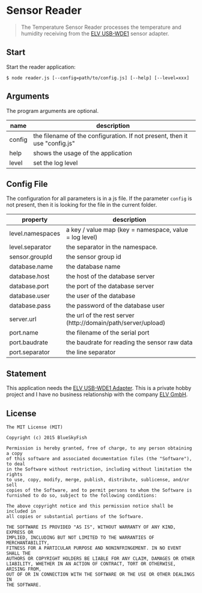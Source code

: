 
# Sensor Reader

> The Temperature Sensor Reader processes the temperature and humidity receiving from the [ELV USB-WDE1](http://www.elv.de/-353.html) sensor adapter.

## Start

Start the reader application:

```
$ node reader.js [--config=path/to/config.js] [--help] [--level=xxx]
```

## Arguments

The program arguments are optional.

name               | description
-------------------|-----------------------------
 config            | the filename of the configuration. If not present, then it use "config.js"
help               | shows the usage of the application
level              | set the log level


## Config File

The configuration for all parameters is in a js file. If the parameter `config` is not present, then it is looking for the file in the current folder.

property           | description
-------------------|-----------------------------
level.namespaces   | a key / value map (key = namespace, value = log level)
level.separator    | the separator in the namespace.
sensor.groupId     | the sensor group id
database.name      | the database name
database.host      | the host of the database server
database.port      | the port of the database server
database.user      | the user of the database
database.pass      | the password of the database user
server.url         | the url of the rest server (http://domain/path/server/upload)
port.name          | the filename of the serial port
port.baudrate      | the baudrate for reading the sensor raw data
port.separator     | the line separator



## Statement

This application needs the [ELV USB-WDE1 Adapter](http://www.elv.de/-353.html). This is a private hobby project and I have no business relationship with the company [ELV GmbH](http://www.elv.de).


## License

```
The MIT License (MIT)

Copyright (c) 2015 BlueSkyFish

Permission is hereby granted, free of charge, to any person obtaining a copy
of this software and associated documentation files (the "Software"), to deal
in the Software without restriction, including without limitation the rights
to use, copy, modify, merge, publish, distribute, sublicense, and/or sell
copies of the Software, and to permit persons to whom the Software is
furnished to do so, subject to the following conditions:

The above copyright notice and this permission notice shall be included in
all copies or substantial portions of the Software.

THE SOFTWARE IS PROVIDED "AS IS", WITHOUT WARRANTY OF ANY KIND, EXPRESS OR
IMPLIED, INCLUDING BUT NOT LIMITED TO THE WARRANTIES OF MERCHANTABILITY,
FITNESS FOR A PARTICULAR PURPOSE AND NONINFRINGEMENT. IN NO EVENT SHALL THE
AUTHORS OR COPYRIGHT HOLDERS BE LIABLE FOR ANY CLAIM, DAMAGES OR OTHER
LIABILITY, WHETHER IN AN ACTION OF CONTRACT, TORT OR OTHERWISE, ARISING FROM,
OUT OF OR IN CONNECTION WITH THE SOFTWARE OR THE USE OR OTHER DEALINGS IN
THE SOFTWARE.
```